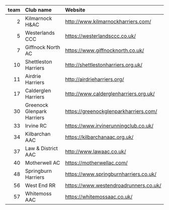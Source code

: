 |   team | Club name                  | Website                               |
|-------:|:---------------------------|:--------------------------------------|
|      2 | Kilmarnock H&AC            | http://www.kilmarnockharriers.com/    |
|      5 | Westerlands CCC            | https://westerlandsccc.co.uk/         |
|      7 | Giffnock North AC          | https://www.giffnocknorth.co.uk/      |
|     10 | Shettleston Harriers       | http://shettlestonharriers.org.uk/    |
|     11 | Airdrie Harriers           | http://airdrieharriers.org/           |
|     17 | Calderglen Harriers        | http://www.calderglenharriers.org.uk/ |
|     30 | Greenock Glenpark Harriers | https://greenockglenparkharriers.com/ |
|     33 | Irvine RC                  | https://www.irvinerunningclub.co.uk/  |
|     34 | Kilbarchan AAC             | https://kilbarchanaac.org.uk/         |
|     37 | Law & District AAC         | http://www.lawaac.co.uk/              |
|     40 | Motherwell AC              | https://motherwellac.com/             |
|     48 | Springburn Harriers        | https://www.springburnharriers.co.uk/ |
|     56 | West End RR                | https://www.westendroadrunners.co.uk/ |
|     57 | Whitemoss AAC              | https://whitemossaac.co.uk/           |